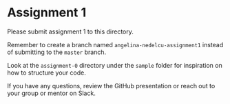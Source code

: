# Assignment 1

Please submit assignment 1 to this directory.

Remember to create a branch named `angelina-nedelcu-assignment1` instead of submitting to
the `master` branch.

Look at the `assignment-0` directory under the `sample` folder for inspiration
on how to structure your code.

If you have any questions, review the GitHub presentation or reach out to your
group or mentor on Slack.
